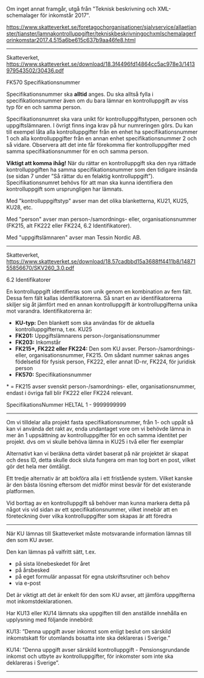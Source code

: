 ﻿Om inget annat framgår, utgå från "Teknisk beskrivning och XML-schemalager för inkomstår 2017".

https://www.skatteverket.se/foretagochorganisationer/sjalvservice/allaetjanster/tjanster/lamnakontrolluppgifter/tekniskbeskrivningochxmlschemalagerforinkomstar2017.4.515a6be615c637b9aa46fe8.html

----

Skatteverket, https://www.skatteverket.se/download/18.3f4496fd14864cc5ac978e3/1413979543502/30436.pdf

FK570 Specifikationsnummer

Specifikationsnummer ska **alltid** anges. Du ska alltså fylla i specifikationsnummer även om du bara lämnar en kontrolluppgift av viss typ för en och samma person.

Specifikationsnumret ska vara unikt för kontrolluppgiftstypen, personen och uppgiftslämnaren. I övrigt finns inga krav på hur numreringen görs. Du kan till exempel låta alla kontrolluppgifter från en enhet ha specifikationsnummer 1 och alla kontrolluppgifter
från en annan enhet specifikationsnummer 2 och så vidare. Observera att det inte får förekomma fler kontrolluppgifter med samma specifikationsnummer för en och samma person. 

**Viktigt att komma ihåg!** När du rättar en kontrolluppgift ska den nya rättade kontrolluppgiften ha samma specifikationsnummer som den tidigare insända (se sidan 7 under ”Så rättar du en felaktig kontrolluppgift”). Specifikationsnumret behövs för att man
ska kunna identifiera den kontrolluppgift som ursprungligen har lämnats. 



Med "kontrolluppgiftstyp" avser man det olika blanketterna, KU21, KU25, KU28, etc.

Med "person" avser man person-/samordnings- eller, organisationsnummer (FK215, alt FK222 eller FK224, 6.2 Identifikatorer).

Med "uppgiftslämnaren" avser man Tessin Nordic AB.

----

Skatteverket, https://www.skatteverket.se/download/18.57cadbbd15a3688ff4411b8/1487155856670/SKV260_3.0.pdf

6.2 Identifikatorer

En kontrolluppgift identifieras som unik genom en kombination av fem fält. Dessa fem fält kallas identifikatorerna. Så snart en av identifikatorerna skiljer sig åt jämfört med en annan kontrolluppgift är kontrollupgifterna unika mot varandra. Identifikatorerna är: 

- **KU-typ:** Den blankett som ska användas för de aktuella kontrolluppgifterna, t.ex. KU25
- **FK201:** Uppgiftslämnarens person-/organisationsnummer
- **FK203:** Inkomstår
- **FK215\*, FK222 eller FK224:** Den som KU avser. Person-/samordnings- eller, organisationsnummer, FK215. Om sådant nummer saknas anges födelsetid för fysisk person, FK222, eller annat ID-nr, FK224, för juridisk person
- **FK570:** Specifikationsnummer

\* = FK215 avser svenskt person-/samordnings- eller, organisationsnummer, endast i övriga fall blir FK222 eller FK224 relevant.

SpecifikationsNummer	HELTAL	1 - 9999999999

----

Om vi tilldelar alla projekt fasta specifikationsnummer, från 1- och uppåt så kan vi använda det rakt av, enda undantaget vore om vi behövde lämna in mer än 1 uppsättning av kontrolluppgifter för en och samma identitet per projekt. dvs om vi skulle behöva lämna in KU25 i två eller fler exemplar

Alternativt kan vi beräkna detta värdet baserat på när projektet är skapat och dess ID, detta skulle dock sluta fungera om man tog bort en post, vilket gör det hela mer ömtåligt.

Ett tredje alternativ är att bokföra alla i ett fristående system. Vilket kanske är den bästa lösning eftersom det midför minst besvär för det existerande platformen.

Vid borttag av en kontrolluppgift så behöver man kunna markera detta på något vis vid sidan av ett specifikationsnummer, vilket innebär att en företeckning över vilka kontrolluppgifter som skapas är att föredra

----

När KU lämnas till Skatteverket måste motsvarande information lämnas till den som KU avser.

Den kan lämnas på valfritt sätt, t.ex.

- på sista lönebeskedet för året
- på årsbesked
- på eget formulär anpassat för egna utskriftsrutiner och behov
- via e-post

Det är viktigt att det är enkelt för den som KU avser, att jämföra uppgifterna mot inkomstdeklarationen.

Har KU13 eller KU14 lämnats ska uppgiften till den anställde innehålla en upplysning med följande innebörd:

KU13: ”Denna uppgift avser inkomst som enligt beslut om särskild inkomstskatt för utomlands bosatta inte ska deklareras i Sverige.”

KU14: ”Denna uppgift avser särskild kontrolluppgift - Pensionsgrundande inkomst och utbyte av kontrolluppgifter, för inkomster som inte ska deklareras i Sverige”.

----